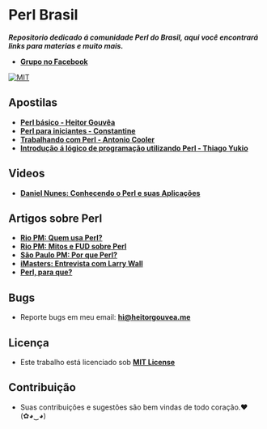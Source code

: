 # Perl Brasil

***Repositorio dedicado á comunidade Perl do Brasil, aqui você encontrará links para materias e muito mais.***

* [**Grupo no Facebook**](https://www.facebook.com/groups/PerlBrasilOficial/)

[![MIT](https://img.shields.io/badge/license-MIT-blue.svg)](https://github.com/perlbrasil/index/blob/master/LICENSE.md)

## Apostilas

* [**Perl básico - Heitor Gouvêa**](https://heitorgouvea.me/files/perl-basico.pdf)
* [**Perl para iniciantes - Constantine**](https://pastebin.com/raw/Em3gJuR0)
* [**Trabalhando com Perl - Antonio Cooler**](https://pt.slideshare.net/DaniloJordo/book-perl-cooler)
* [**Introdução á lógico de programação utilizando Perl - Thiago Yukio**](http://lgmb.fmrp.usp.br/cvbioinfo2008/extras/apresentacoes/thiago_logica.pdf)

## Videos

* [**Daniel Nunes: Conhecendo o Perl e suas Aplicações**](https://www.youtube.com/watch?v=mdD8Wc_Jqx8)

##  Artigos sobre Perl

* [**Rio PM: Quem usa Perl?**](http://rio.pm.org/quem_usa.html)
* [**Rio PM: Mitos e FUD sobre Perl**](http://rio.pm.org/mitos.html)
* [**São Paulo PM: Por que Perl?**](http://sao-paulo.pm.org/pub/por-que-perl)
* [**iMasters: Entrevista com Larry Wall**](http://imasters.com.br/linguagens/perl/entrevista-larry-wall/?trace=1519021197&source=single)
* [**Perl, para que?**](http://www.devmedia.com.br/perl-para-que/12787)

## Bugs

- Reporte bugs em meu email: **hi@heitorgouvea.me**

## Licença

- Este trabalho está licenciado sob [**MIT License**](https://github.com/perlbrasil/index/blob/master/LICENSE.md)

## Contribuição

- Suas contribuições e sugestões são bem vindas de todo coração.♥ (✿◕‿◕)
